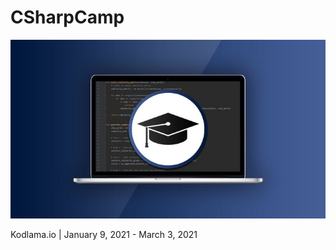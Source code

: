 # CSharpCamp

![Kodlama.io](images/kodlamaio_logo.jpg)

Kodlama.io | January 9, 2021 - March 3, 2021
